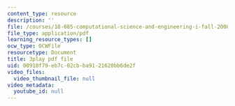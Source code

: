 ```yaml
---
content_type: resource
description: ''
file: /courses/18-085-computational-science-and-engineering-i-fall-2008/00910f79eb7c02cbba9121620bb6de2f_fR_pGtAWHpY.pdf
file_type: application/pdf
learning_resource_types: []
ocw_type: OCWFile
resourcetype: Document
title: 3play pdf file
uid: 00910f79-eb7c-02cb-ba91-21620bb6de2f
video_files:
  video_thumbnail_file: null
video_metadata:
  youtube_id: null
---
```

